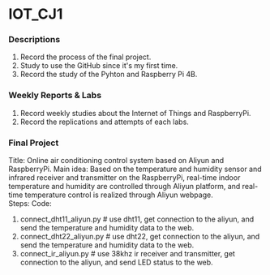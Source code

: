 # IOT_CJ1 
### Descriptions  
  1. Record the process of the final project.  
  2. Study to use the GitHub since it's my first time.  
  3. Record the study of the Pyhton and Raspberry Pi 4B.  
### Weekly Reports & Labs
  1. Record weekly studies about the Internet of Things and RaspberryPi.   
  2. Record the replications and attempts of each labs.  
### Final Project  
  Title: Online air conditioning control system based on Aliyun and RaspberryPi.
  Main idea: Based on the temperature and humidity sensor and infrared receiver and transmitter on the RaspberryPi, real-time indoor temperature and humidity are controlled through Aliyun platform, and real-time temperature control is realized through Aliyun webpage.  
  Steps:
  Code:
  1. connect_dht11_aliyun.py # use dht11, get connection to the aliyun, and send the temperature and humidity data to the web.   
  2. connect_dht22_aliyun.py # use dht22, get connection to the aliyun, and send the temperature and humidity data to the web.   
  3. connect_ir_aliyun.py    # use 38khz ir receiver and transmitter, get connection to the aliyun, and send LED status to the web.   
